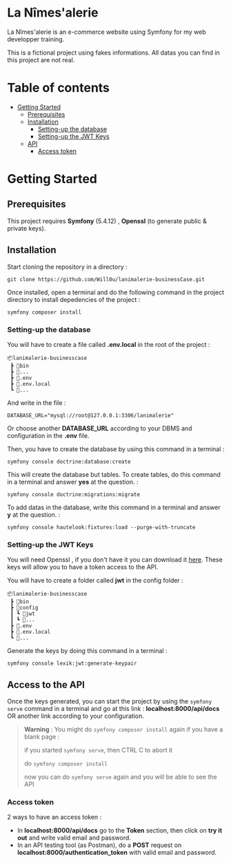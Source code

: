 # La Nîmes'alerie
La Nîmes'alerie is an e-commerce website using Symfony for my web developper training.

This is a fictional project using fakes informations. All datas you can find in this project are not real.


# Table of contents
* [Getting Started](#start)
    * [Prerequisites](#prerequisites)
    * [Installation](#installation)
        * [Setting-up the database](#setupdb)
        * [Setting-up the JWT Keys](#setupJk)
    * [API](#api)
        * [Access token](#apiToken)


# Getting Started <a name="start"></a>

## Prerequisites <a name="prerequisites"></a>
This project requires **Symfony** (5.4.12) , **Openssl** (to generate public & private keys).


## Installation <a name="installation"></a>
Start cloning the repository in a directory :

```
git clone https://github.com/Will0u/lanimalerie-businessCase.git
```

Once installed, open a terminal and do the following command in the project directory to install depedencies of the project :
```
symfony composer install
```

### Setting-up the database <a name="setupdb"></a>
You will have to create a file called **.env.local** in the root of the project :
```
📦lanimalerie-businesscase
 ┣ 📂bin
 ┣ 📂...
 ┣ 📜.env
 ┣ 📜.env.local
 ┗ 📜...
```
And write in the file :
```
DATABASE_URL="mysql://root@127.0.0.1:3306/lanimalerie"
```
Or choose another **DATABASE_URL** according to your DBMS and configuration in the **.env** file.

Then, you have to create the database by using this command in a terminal :
```
symfony console doctrine:database:create
```
This will create the database but tables. To create tables, do this command in a terminal and answer **yes** at the question. :
```
symfony console doctrine:migrations:migrate
```

To add datas in the database, write this command in a terminal and answer **y** at the question. :
```
symfony console hautelook:fixtures:load --purge-with-truncate
```

### Setting-up the JWT Keys <a name="setupJk"></a>
You will need Openssl , if you don't have it you can download it [here](https://slproweb.com/products/Win32OpenSSL.html). These keys will allow you to have a token access to the API.

You will have to create a folder called **jwt** in the config folder :
```
📦lanimalerie-businesscase
 ┣ 📂bin
 ┣ 📂config
 ┃ ┗ 📂jwt
 ┃ ┗ 📂...
 ┣ 📜.env
 ┣ 📜.env.local
 ┗ 📜...
```
Generate the keys by doing this command in a terminal :
```
symfony console lexik:jwt:generate-keypair
```

## Access to the API <a name="api"></a>
Once the keys generated, you can start the project by using the `symfony serve` command in a terminal and go at this link : **localhost:8000/api/docs** OR another link according to your configuration.

> **Warning**  : 
> You might do `symfony composer install` again if you have a blank page :
>
> if you started `symfony serve`, then CTRL C to abort it
>
> do `symfony composer install`
> 
>  now you can do `symfony serve` again and you will be able to see the API

### Access token <a name="apiToken"></a>
2 ways to have an access token :
* In **localhost:8000/api/docs** go to the **Token** section, then click on **try it out** and write valid email and password.
* In an API testing tool (as Postman), do a **POST** request on **localhost:8000/authentication_token** with valid email and password.





